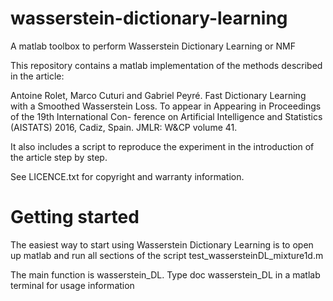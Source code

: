 # wasserstein-dictionary-learning
A matlab toolbox to perform Wasserstein Dictionary Learning or NMF

This repository contains a matlab implementation of the methods described in the article:

Antoine Rolet, Marco Cuturi and Gabriel Peyré. Fast Dictionary Learning with a Smoothed Wasserstein Loss. To appear in Appearing in Proceedings of the 19th International Con- ference on Artificial Intelligence and Statistics (AISTATS) 2016, Cadiz, Spain. JMLR: W&CP volume 41.

It also includes a script to reproduce the experiment in the introduction of the article step by step.

See LICENCE.txt for copyright and warranty information.

# Getting started

The easiest way to start using Wasserstein Dictionary Learning is to open up matlab and run all sections of the script test_wassersteinDL_mixture1d.m

The main function is wasserstein_DL. Type doc wasserstein_DL in a matlab terminal for usage information
